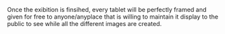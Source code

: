 Once the exibition is finsihed, every tablet will be perfectly framed and given for free to anyone/anyplace that is willing to maintain it display to the public to see while all the different images are created.

